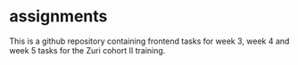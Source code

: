 # assignments
This is a github repository containing frontend tasks for week 3, week 4 and week 5 tasks for the Zuri cohort II training.
